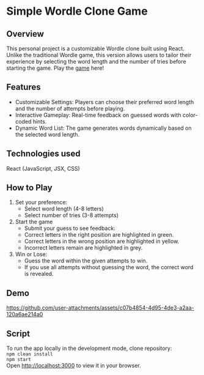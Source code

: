 # Simple Wordle Clone Game

## Overview
This personal project is a customizable Wordle clone built using React. Unlike the traditional Wordle game, this version allows users to tailor their experience by selecting the word length and the number of tries before starting the game. Play the [game](https://wordle-clone-jeroe-4952cdaa7484.herokuapp.com/) here!

## Features
- Customizable Settings: Players can choose their preferred word length and the number of attempts before playing.
- Interactive Gameplay: Real-time feedback on guessed words with color-coded hints.
- Dynamic Word List: The game generates words dynamically based on the selected word length.
  
## Technologies used
React (JavaScript, JSX, CSS)

## How to Play
1. Set your preference:
   - Select word length (4-8 letters)
   - Select number of tries (3-8 attempts)
2. Start the game
   - Submit your guess to see feedback:
   - Correct letters in the right position are highlighted in green.
   - Correct letters in the wrong position are highlighted in yellow.
   - Incorrect letters remain are highlighted in grey.
3. Win or Lose:
   - Guess the word within the given attempts to win.
   - If you use all attempts without guessing the word, the correct word is revealed.

## Demo
https://github.com/user-attachments/assets/c07b4854-4d95-4de3-a2aa-120a6ae214a0

## Script
To run the app locally in the development mode, clone repository:\
`npm clean install`\
`npm start`\
Open [http://localhost:3000](http://localhost:3000) to view it in your browser.
